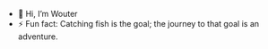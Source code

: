 - 👋 Hi, I’m Wouter
- ⚡ Fun fact: Catching fish is the goal; the journey to that goal is an adventure.

<!---
Veentjuh/Veentjuh is a ✨ special ✨ repository because its `README.md` (this file) appears on your GitHub profile.
You can click the Preview link to take a look at your changes.
--->
